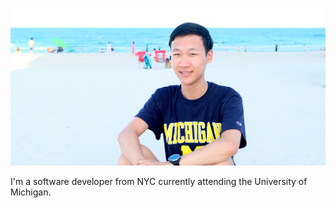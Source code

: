 <span class="image main"><img src="../images/me.jpg" alt="" /></span>

I'm a software developer from NYC currently attending the University of Michigan.